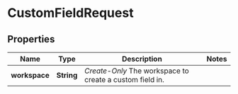 # CustomFieldRequest

## Properties
Name | Type | Description | Notes
------------ | ------------- | ------------- | -------------
**workspace** | **String** | *Create-Only* The workspace to create a custom field in. | 
